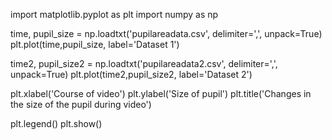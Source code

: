 import matplotlib.pyplot as plt
import numpy as np

time, pupil_size = np.loadtxt('pupilareadata.csv', delimiter=',', unpack=True)
plt.plot(time,pupil_size, label='Dataset 1')

time2, pupil_size2 = np.loadtxt('pupilareadata2.csv', delimiter=',', unpack=True)
plt.plot(time2,pupil_size2, label='Dataset 2')

plt.xlabel('Course of video')
plt.ylabel('Size of pupil')
plt.title('Changes in the size of the pupil during video')

plt.legend()
plt.show()
